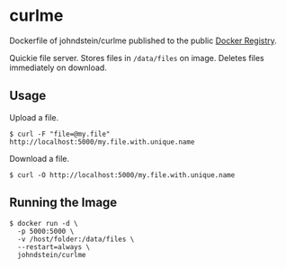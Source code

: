 # curlme

Dockerfile of johndstein/curlme published to the public
[Docker Registry](https://registry.hub.docker.com/u/johndstein/curlme/).

Quickie file server. Stores files in ```/data/files``` on image.
Deletes files immediately on download.

## Usage

Upload a file.

    $ curl -F "file=@my.file" http://localhost:5000/my.file.with.unique.name

Download a file.

    $ curl -O http://localhost:5000/my.file.with.unique.name

## Running the Image

    $ docker run -d \
      -p 5000:5000 \
      -v /host/folder:/data/files \
      --restart=always \
      johndstein/curlme
